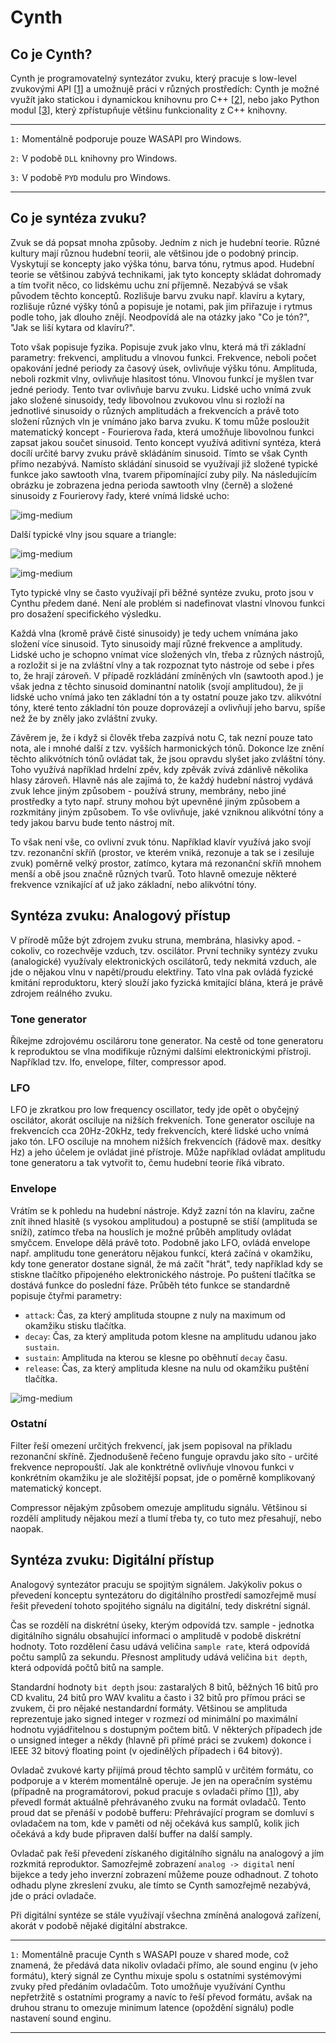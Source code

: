 # Cynth

## Co je Cynth?

Cynth je programovatelný syntezátor zvuku, který pracuje s low-level zvukovými API [[1](#note-1-1)] a umožnujě práci v různých prostředích: Cynth je možné využít jako statickou i dynamickou knihovnu pro C++ [[2](#note-1-2)], nebo jako Python modul [[3](#note-1-3)], který zpřístupňuje většinu funkcionality z C++ knihovny.

---

<a id="note-1-1"></a>
`1:` Momentálně podporuje pouze WASAPI pro Windows.

<a id="note-1-2"></a>
`2:` V podobě `DLL` knihovny pro Windows.

<a id="note-1-3"></a>
`3:` V podobě `PYD` modulu pro Windows.

---

## Co je syntéza zvuku?

Zvuk se dá popsat mnoha způsoby. Jedním z nich je hudební teorie. Různé kultury mají různou hudební teorii, ale většinou jde o podobný princip. Vyskytují se koncepty jako výška tónu, barva tónu, rytmus apod. Hudební teorie se většinou zabývá technikami, jak tyto koncepty skládat dohromady a tím tvořit něco, co lidskému uchu zní příjemně. Nezabývá se však původem těchto konceptů. Rozlišuje barvu zvuku např. klavíru a kytary, rozlišuje různé výšky tónů a popisuje je notami, pak jim přiřazuje i rytmus podle toho, jak dlouho znějí. Neodpovídá ale na otázky jako "Co je tón?", "Jak se liší kytara od klavíru?".

Toto však popisuje fyzika. Popisuje zvuk jako vlnu, která má tři základní parametry: frekvenci, amplitudu a vlnovou funkci. Frekvence, neboli počet opakování jedné periody za časový úsek, ovlivňuje výšku tónu. Amplituda, neboli rozkmit vlny, ovlivňuje hlasitost tónu. Vlnovou funkcí je myšlen tvar jedné periody. Tento tvar ovlivňuje barvu zvuku. Lidské ucho vnímá zvuk jako složené sinusoidy, tedy libovolnou zvukovou vlnu si rozloží na jednotlivé sinusoidy o různých amplitudách a frekvencích a právě toto složení různých vln je vnímáno jako barva zvuku. K tomu může posloužit matematický koncept - Fourierova řada, která umožňuje libovolnou funkci zapsat jakou součet sinusoid. Tento koncept využívá aditivní syntéza, která docílí určité barvy zvuku právě skládáním sinusoid. Tímto se však Cynth přímo nezabývá. Namísto skládání sinusoid se využívají již složené typické funkce jako sawtooth vlna, tvarem připomínající zuby pily. Na následujícím obrázku je zobrazena jedna perioda sawtooth vlny (černě) a složené sinusoidy z Fourierovy řady, které vnímá lidské ucho:

![img-medium](res/fourier_saw.gif)

Další typické vlny jsou square a triangle:

![img-medium](res/fourier_square.gif)

![img-medium](res/fourier_triangle.gif)

Tyto typické vlny se často využívají při běžné syntéze zvuku, proto jsou v Cynthu předem dané. Není ale problém si nadefinovat vlastní vlnovou funkci pro dosažení specifického výsledku.

Každá vlna (kromě právě čisté sinusoidy) je tedy uchem vnímána jako složení více sinusoid. Tyto sinusoidy mají různé frekvence a amplitudy. Lidské ucho je schopno vnímat více složených vln, třeba z různých nástrojů, a rozložit si je na zvláštní vlny a tak rozpoznat tyto nástroje od sebe i přes to, že hrají zároveň. V případě rozkládání zmíněných vln (sawtooth apod.) je však jedna z těchto sinusoid dominantní natolik (svojí amplitudou), že ji lidské ucho vnímá jako ten základní tón a ty ostatní pouze jako tzv. alikvótní tóny, které tento základní tón pouze doprovázejí a ovlivňují jeho barvu, spíše než že by zněly jako zvláštní zvuky.

Závěrem je, že i když si člověk třeba zazpívá notu C, tak nezní pouze tato nota, ale i mnohé další z tzv. vyšších harmonických tónů. Dokonce lze znění těchto alikvótních tónů ovládat tak, že jsou opravdu slyšet jako zvláštní tóny. Toho využívá například hrdelní zpěv, kdy zpěvák zvívá zdánlivě několika hlasy zároveň. Hlavně nás ale zajímá to, že každý hudební nástroj vydává zvuk lehce jiným způsobem - používá struny, membrány, nebo jiné prostředky a tyto např. struny mohou být upevněné jiným způsobem a rozkmitány jiným způsobem. To vše ovlivňuje, jaké vzniknou alikvótní tóny a tedy jakou barvu bude tento nástroj mít.

To však není vše, co ovlivní zvuk tónu. Například klavír využívá jako svojí tzv. rezonanční skříň (prostor, ve kterém vniká, rezonuje a tak se i zesiluje zvuk) poměrně velký prostor, zatímco, kytara má rezonanční skříň mnohem menší a obě jsou značně různých tvarů. Toto hlavně omezuje některé frekvence vznikající ať už jako základní, nebo alikvótní tóny.

## Syntéza zvuku: Analogový přístup

V přírodě může být zdrojem zvuku struna, membrána, hlasivky apod. - cokoliv, co rozechvěje vzduch, tzv. oscilátor. První techniky syntézy zvuku (analogické) využívaly elektronických oscilátorů, tedy nekmitá vzduch, ale jde o nějakou vlnu v napětí/proudu elektřiny. Tato vlna pak ovládá fyzické kmitání reproduktoru, který slouží jako fyzická kmitající blána, která je právě zdrojem reálného zvuku.

### Tone generator

Říkejme zdrojovému oscilároru tone generator. Na cestě od tone generatoru k reproduktou se vlna modifikuje různými dalšími elektronickými přístroji. Například tzv. lfo, envelope, filter, compressor apod.

### LFO

LFO je zkratkou pro low frequency oscillator, tedy jde opět o obyčejný oscilátor, akorát osciluje na nižších frekveních. Tone generator osciluje na frekvencích cca 20Hz-20kHz, tedy frekvencích, které lidské ucho vnímá jako tón. LFO osciluje na mnohem nižších frekvencích (řádově max. desítky Hz) a jeho účelem je ovládat jiné přístroje. Může například ovládat amplitudu tone generatoru a tak vytvořit to, čemu hudební teorie říká vibrato.

### Envelope

Vrátím se k pohledu na hudební nástroje. Když zazní tón na klavíru, začne znít ihned hlasitě (s vysokou amplitudou) a postupně se stiší (amplituda se sníží), zatímco třeba na houslích je možné průběh amplitudy ovládat smyčcem. Envelope dělá právě toto. Podobně jako LFO, ovládá envelope např. amplitudu tone generátoru nějakou funkcí, která začíná v okamžiku, kdy tone generator dostane signál, že má začít "hrát", tedy například kdy se stiskne tlačítko připojeného elektronického nástroje. Po puštení tlačítka se dostává funkce do poslední fáze. Průběh této funkce se standardně popisuje čtyřmi parametry:

* `attack`: Čas, za který amplituda stoupne z nuly na maximum od okamžiku stisku tlačítka.
* `decay`: Čas, za který amplituda potom klesne na amplitudu udanou jako `sustain`.
* `sustain`: Amplituda na kterou se klesne po oběhnutí `decay` času.
* `release`: Čas, za který amplituda klesne na nulu od okamžiku puštění tlačítka.

![img-medium](res/envelope.jpg)

### Ostatní

Filter řeší omezení určitých frekvencí, jak jsem popisoval na příkladu rezonanční skříně. Zjednodušeně řečeno funguje opravdu jako síto - určité frekvence nepropouští. Jak ale konktrétně ovlivňuje vlnovou funkci v konkrétním okamžiku je ale složitější popsat, jde o poměrně komplikovaný matematický koncept.

Compressor nějakým způsobem omezuje amplitudu signálu. Většinou si rozdělí amplitudy nějakou mezí a tlumí třeba ty, co tuto mez přesahují, nebo naopak.

## Syntéza zvuku: Digitální přístup

Analogový syntezátor pracuju se spojitým signálem. Jakýkoliv pokus o převedení konceptu syntezátoru do digitálního prostředí samozřejmě musí řešit převedení tohoto spojitého signálu na digitální, tedy diskrétní signál.

Čas se rozdělí na diskrétní úseky, kterým odpovídá tzv. sample - jednotka digitálního signálu obsahující informaci o amplitudě v podobě diskrétní hodnoty. Toto rozdělení času udává veličina `sample rate`, která odpovídá počtu samplů za sekundu. Přesnost amplitudy udává veličina `bit depth`, která odpovídá počtů bitů na sample.

Standardní hodnoty `bit depth` jsou: zastaralých 8 bitů, běžných 16 bitů pro CD kvalitu, 24 bitů pro WAV kvalitu a často i 32 bitů pro přímou práci se zvukem, či pro nějaké nestandardní formáty. Většinou se amplituda reprezentuje jako signed integer v rozmezí od minimální po maximální hodnotu vyjádřitelnou s dostupným počtem bitů. V některých případech jde o unsigned integer a někdy (hlavně při přímé práci se zvukem) dokonce i IEEE 32 bitový floating point (v ojedinělých případech i 64 bitový).

Ovladač zvukové karty přijímá proud těchto samplů v určitém formátu, co podporuje a v kterém momentálně operuje. Je jen na operačním systému (případně na programátorovi, pokud pracuje s ovladači přímo [[1](#note-2-1)]), aby převedl formát aktuálně přehrávaného zvuku na formát ovladačů. Tento proud dat se přenáší v podobě bufferu: Přehrávající program se domluví s ovladačem na tom, kde v paměti od něj očekává kus samplů, kolik jich očekává a kdy bude připraven další buffer na další samply.

Ovladač pak řeší převedení získaného digitálního signálu na analogový a jím rozkmitá reproduktor. Samozřejmě zobrazení `analog -> digital` není bijekce a tedy jeho inverzní zobrazení můžeme pouze odhadnout. Z tohoto odhadu plyne zkreslení zvuku, ale tímto se Cynth samozřejmě nezabývá, jde o práci ovladače.

Při digitální syntéze se stále využívají všechna zmíněná analogová zařízení, akorát v podobě nějaké digitální abstrakce.

---

<a id="note-2-1"></a>
`1:` Momentálně pracuje Cynth s WASAPI pouze v shared mode, což znamená, že předává data nikoliv ovladači přímo, ale sound enginu (v jeho formátu), který signál ze Cynthu mixuje spolu s ostatními systémovými zvuky před předáním ovladačům. Toto umožňuje využívání Cynthu nepřetržitě s ostatními programy a navíc to řeší převod formátu, avšak na druhou stranu to omezuje minimum latence (opoždění signálu) podle nastavení sound enginu.

---